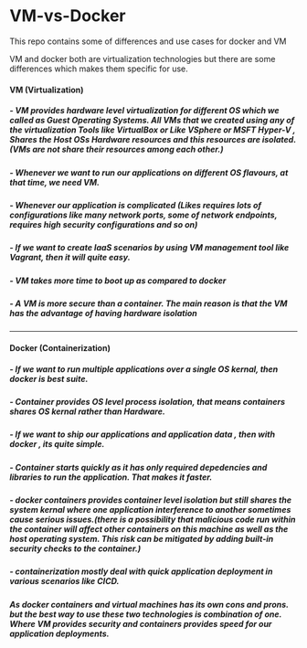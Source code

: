 # VM-vs-Docker
This repo contains some of differences and use cases for docker and VM

VM and docker both are virtualization technologies but there are some differences which makes them specific for use.

#### VM (Virtualization)
##### - VM provides hardware level virtualization for different OS which we called as Guest Operating Systems. All VMs that we created using any of the virtualization Tools like VirtualBox or Like VSphere or MSFT Hyper-V , Shares the Host OSs Hardware resources and this resources are isolated. (VMs are not share their resources among each other.)
##### - Whenever we want to run our applications on different OS flavours, at that time, we need VM. 
##### - Whenever our application is complicated (Likes requires lots of configurations like many network ports, some of network endpoints, requires high security configurations and so on)
##### - If we want to create IaaS scenarios by using VM management tool like Vagrant, then it will quite easy.
##### - VM takes more time to boot up as compared to docker
##### - A VM is more secure than a container. The main reason is that the VM has the advantage of having hardware isolation

--------------------------------------------------------------------------------------
#### Docker (Containerization)
##### - If we want to run multiple applications over a single OS kernal, then docker is best suite.
##### - Container provides OS level process isolation, that means containers shares OS kernal rather than Hardware.
##### - If we want to ship our applications and application data , then with docker , its quite simple.
##### - Container starts quickly as it has only required depedencies and libraries to run the application. That makes it faster.
##### - docker containers provides container level isolation but still shares the system kernal where one application interference to another sometimes cause serious issues.(there is a possibility that malicious code run within the container will affect other containers on this machine as well as the host operating system. This risk can be mitigated by adding built-in security checks to the container.)
##### - containerization mostly deal with quick application deployment in various scenarios like CICD.

##### As docker containers and virtual machines has its own cons and prons. but the best way to use these two technologies is combination of one. Where VM provides security and containers provides speed for our application deployments.
